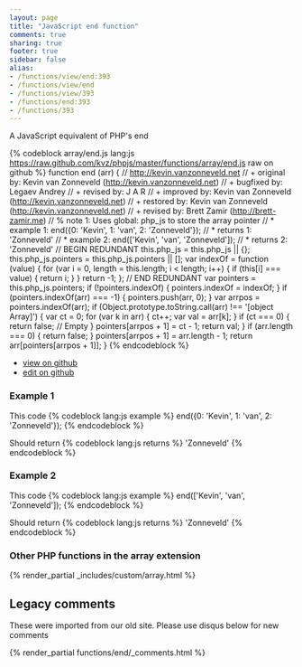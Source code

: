 ```yaml
---
layout: page
title: "JavaScript end function"
comments: true
sharing: true
footer: true
sidebar: false
alias:
- /functions/view/end:393
- /functions/view/end
- /functions/view/393
- /functions/end:393
- /functions/393
---
```

<!-- Generated by Rakefile:build -->
A JavaScript equivalent of PHP's end

{% codeblock array/end.js lang:js https://raw.github.com/kvz/phpjs/master/functions/array/end.js raw on github %}
function end (arr) {
  // http://kevin.vanzonneveld.net
  // +   original by: Kevin van Zonneveld (http://kevin.vanzonneveld.net)
  // +   bugfixed by: Legaev Andrey
  // +    revised by: J A R
  // +   improved by: Kevin van Zonneveld (http://kevin.vanzonneveld.net)
  // +   restored by: Kevin van Zonneveld (http://kevin.vanzonneveld.net)
  // +    revised by: Brett Zamir (http://brett-zamir.me)
  // %        note 1: Uses global: php_js to store the array pointer
  // *     example 1: end({0: 'Kevin', 1: 'van', 2: 'Zonneveld'});
  // *     returns 1: 'Zonneveld'
  // *     example 2: end(['Kevin', 'van', 'Zonneveld']);
  // *     returns 2: 'Zonneveld'
  // BEGIN REDUNDANT
  this.php_js = this.php_js || {};
  this.php_js.pointers = this.php_js.pointers || [];
  var indexOf = function (value) {
    for (var i = 0, length = this.length; i < length; i++) {
      if (this[i] === value) {
        return i;
      }
    }
    return -1;
  };
  // END REDUNDANT
  var pointers = this.php_js.pointers;
  if (!pointers.indexOf) {
    pointers.indexOf = indexOf;
  }
  if (pointers.indexOf(arr) === -1) {
    pointers.push(arr, 0);
  }
  var arrpos = pointers.indexOf(arr);
  if (Object.prototype.toString.call(arr) !== '[object Array]') {
    var ct = 0;
    for (var k in arr) {
      ct++;
      var val = arr[k];
    }
    if (ct === 0) {
      return false; // Empty
    }
    pointers[arrpos + 1] = ct - 1;
    return val;
  }
  if (arr.length === 0) {
    return false;
  }
  pointers[arrpos + 1] = arr.length - 1;
  return arr[pointers[arrpos + 1]];
}
{% endcodeblock %}

 - [view on github](https://github.com/kvz/phpjs/blob/master/functions/array/end.js)
 - [edit on github](https://github.com/kvz/phpjs/edit/master/functions/array/end.js)

### Example 1
This code
{% codeblock lang:js example %}
end({0: 'Kevin', 1: 'van', 2: 'Zonneveld'});
{% endcodeblock %}

Should return
{% codeblock lang:js returns %}
'Zonneveld'
{% endcodeblock %}

### Example 2
This code
{% codeblock lang:js example %}
end(['Kevin', 'van', 'Zonneveld']);
{% endcodeblock %}

Should return
{% codeblock lang:js returns %}
'Zonneveld'
{% endcodeblock %}


### Other PHP functions in the array extension
{% render_partial _includes/custom/array.html %}
## Legacy comments
These were imported from our old site. Please use disqus below for new comments
<div style="overflow-y: scroll; max-height: 500px;">
{% render_partial functions/end/_comments.html %}
</div>
